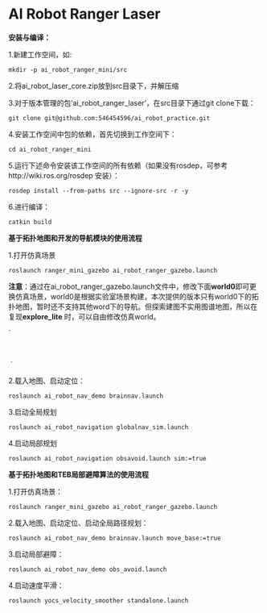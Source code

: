 # AI Robot Ranger Laser

**安装与编译：**

1.新建工作空间，如:

```
mkdir -p ai_robot_ranger_mini/src
```

2.将ai_robot_laser_core.zip放到src目录下，并解压缩

3.对于版本管理的包’ai_robot_ranger_laser’，在src目录下通过git clone下载：

```
git clone git@github.com:546454596/ai_robot_practice.git
```

4.安装工作空间中包的依赖，首先切换到工作空间下：

```
cd ai_robot_ranger_mini
```

5.运行下述命令安装该工作空间的所有依赖（如果没有rosdep，可参考http://wiki.ros.org/rosdep 安装）：

```
rosdep install --from-paths src --ignore-src -r -y
```

6.进行编译：

```
catkin build
```

**基于拓扑地图和开发的导航模块的使用流程**

1.打开仿真场景

```
roslaunch ranger_mini_gazebo ai_robot_ranger_gazebo.launch
```

**注意**：通过在ai_robot_ranger_gazebo.launch文件中，修改下面**world0**即可更换仿真场景，world0是根据实验室场景构建，本次提供的版本只有world0下的拓扑地图，暂时还不支持其他word下的导航。但探索建图不实用图谱地图，所以在复现**explore_lite** 时，可以自由修改仿真world。 

`<include file="$(find gazebo_ros)/launch/empty_world.launch">

​        <arg name="world_name" value="$(find ranger_mini_gazebo)/worlds/$(arg world_0)" />

​    </include>`

2.载入地图、启动定位：

```
roslaunch ai_robot_nav_demo brainnav.launch
```

3.启动全局规划

```
roslaunch ai_robot_navigation globalnav_sim.launch
```

4.启动局部规划

```
roslaunch ai_robot_navigation obsavoid.launch sim:=true
```

**基于拓扑地图和TEB局部避障算法的使用流程**

1.打开仿真场景：

```
roslaunch ranger_mini_gazebo ai_robot_ranger_gazebo.launch
```

2.载入地图、启动定位、启动全局路径规划：

```
roslaunch ai_robot_nav_demo brainnav.launch move_base:=true
```

3.启动局部避障：

```
roslaunch ai_robot_nav_demo obs_avoid.launch
```

4.启动速度平滑：

```
roslaunch yocs_velocity_smoother standalone.launch
```


